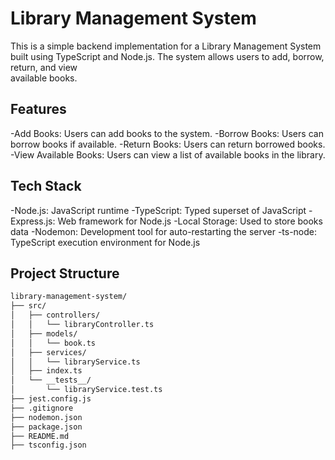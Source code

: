 ﻿# Library Management System
 This is a simple backend implementation for a Library Management System built using TypeScript and Node.js. The system allows users to add, borrow, return, and view   
 available books.

 ## Features
  -Add Books: Users can add books to the system.
  -Borrow Books: Users can borrow books if available.
  -Return Books: Users can return borrowed books.
  -View Available Books: Users can view a list of available books in the library.

  ## Tech Stack
  -Node.js: JavaScript runtime
  -TypeScript: Typed superset of JavaScript
  -Express.js: Web framework for Node.js
  -Local Storage: Used to store books data
  -Nodemon: Development tool for auto-restarting the server
  -ts-node: TypeScript execution environment for Node.js

  
## Project Structure

```bash
library-management-system/
├── src/
│   ├── controllers/
│   │   └── libraryController.ts
│   ├── models/
│   │   └── book.ts
│   ├── services/
│   │   └── libraryService.ts
│   ├── index.ts
│   └── __tests__/
│       └── libraryService.test.ts
├── jest.config.js
├── .gitignore
├── nodemon.json
├── package.json
├── README.md
├── tsconfig.json






